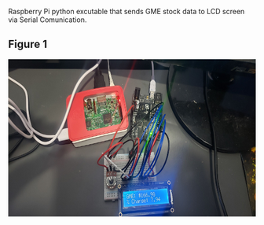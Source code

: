 Raspberry Pi python excutable that sends GME stock data to LCD screen via Serial Comunication.

## Figure 1
<img align="left" alt="Figure 1" width="600px" height="320px" src="./Figure1.jpeg"/>